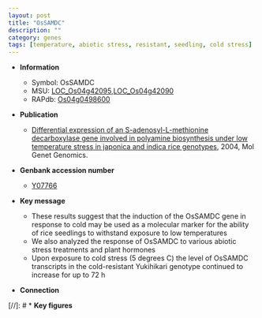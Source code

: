 ```yaml
---
layout: post
title: "OsSAMDC"
description: ""
category: genes
tags: [temperature, abiotic stress, resistant, seedling, cold stress]
---
```


* **Information**  
    + Symbol: OsSAMDC  
    + MSU: [LOC_Os04g42095](http://rice.plantbiology.msu.edu/cgi-bin/ORF_infopage.cgi?orf=LOC_Os04g42095),[LOC_Os04g42090](http://rice.plantbiology.msu.edu/cgi-bin/ORF_infopage.cgi?orf=LOC_Os04g42090)  
    + RAPdb: [Os04g0498600](http://rapdb.dna.affrc.go.jp/viewer/gbrowse_details/irgsp1?name=Os04g0498600)  

* **Publication**  
    + [Differential expression of an S-adenosyl-L-methionine decarboxylase gene involved in polyamine biosynthesis under low temperature stress in japonica and indica rice genotypes](http://www.ncbi.nlm.nih.gov/pubmed?term=Differential+expression+of+an+S-adenosyl-L-methionine+decarboxylase+gene+involved+in+polyamine+biosynthesis+under+low+temperature+stress+in+japonica+and+indica+rice+genotypes%5BTitle%5D), 2004, Mol Genet Genomics.

* **Genbank accession number**  
    + [Y07766](http://www.ncbi.nlm.nih.gov/nuccore/Y07766)

* **Key message**  
    + These results suggest that the induction of the OsSAMDC gene in response to cold may be used as a molecular marker for the ability of rice seedlings to withstand exposure to low temperatures
    + We also analyzed the response of OsSAMDC to various abiotic stress treatments and plant hormones
    + Upon exposure to cold stress (5 degrees C) the level of OsSAMDC transcripts in the cold-resistant Yukihikari genotype continued to increase for up to 72 h

* **Connection**  

[//]: # * **Key figures**  


